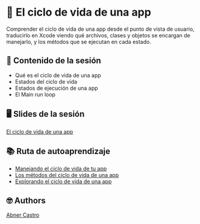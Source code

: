 # 🔄 El ciclo de vida de una app

Comprender el ciclo de vida de una app desde el punto de vista de usuario, traducirlo en Xcode viendo qué archivos, clases y objetos se encargan de manejarlo, y los métodos que se ejecutan en cada estado.



## 💽 Contenido de la sesión

- Qué es el ciclo de vida de una app
- Estados del ciclo de vida
- Estados de ejecución de una app
- El Main run loop

## 🖥 Slides de la sesión
[El ciclo de vida de una app](https://github.com/wizelineacademy/BAZiOS12022/blob/main/curso/semana_4/El%20ciclo%20de%20vida%20de%20una%20app/App%20Life%20Cycle.pdf)


## 📚 Ruta de autoaprendizaje

- [Manejando el ciclo de vida de tu app](https://developer.apple.com/documentation/uikit/app_and_environment/managing_your_app_s_life_cycle)
- [Los métodos del ciclo de vida de una app](https://levelup.gitconnected.com/what-are-ios-app-lifecycle-methods-cc1c8c4dcb7f)
- [Explorando el ciclo de vida de una app](https://cocoacasts.com/understanding-scene-based-applications-exploring-the-application-life-cycle)

## 🤓 Authors
[Abner Castro](abner.castro@wizeline.com)
